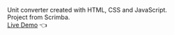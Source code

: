 Unit converter created with HTML, CSS and JavaScript. <br>
Project from Scrimba. <br>
[Live Demo](https://app.netlify.com/sites/snazzy-chebakia-2b76f7/overview) 👈
